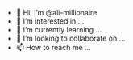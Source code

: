 - 👋 Hi, I’m @ali-millionaire
- 👀 I’m interested in ...
- 🌱 I’m currently learning ...
- 💞️ I’m looking to collaborate on ...
- 📫 How to reach me ...

<!---
ali-millionaire/ali-millionaire is a ✨ special ✨ repository because its `README.md` (this file) appears on your GitHub profile.
You can click the Preview link to take a look at your changes.
--->
